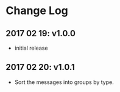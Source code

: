 # Change Log

## 2017 02 19:  v1.0.0

* initial release

## 2017 02 20:  v1.0.1

* Sort the messages into groups by type.
